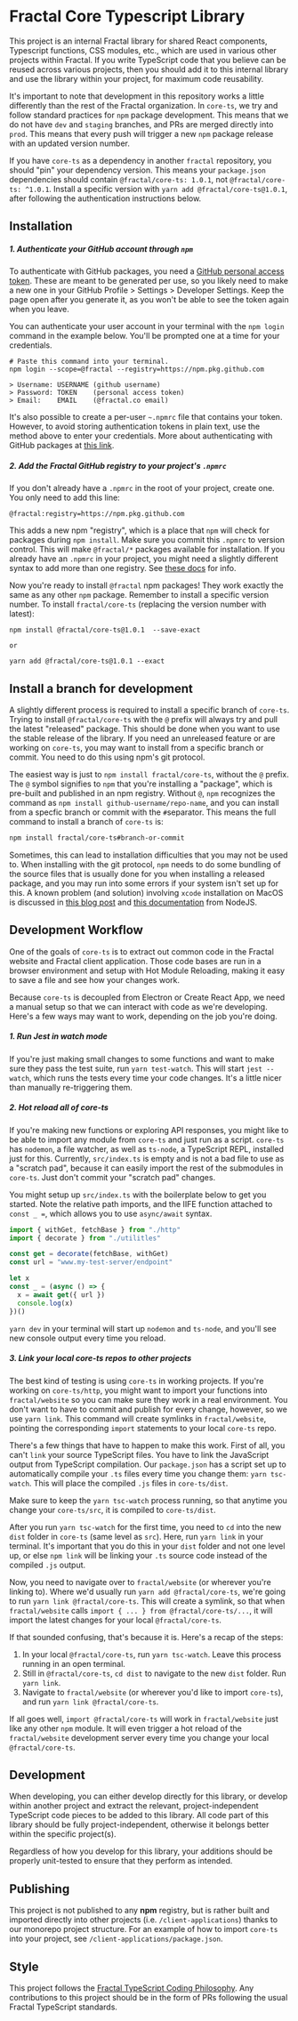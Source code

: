 # Fractal Core Typescript Library

This project is an internal Fractal library for shared React components, Typescript functions, CSS modules, etc., which are used in various other projects within Fractal. If you write TypeScript code that you believe can be reused across various projects, then you should add it to this internal library and use the library within your project, for maximum code reusability.

It's important to note that development in this repository works a little differently than the rest of the Fractal organization. In `core-ts`, we try and follow standard practices for `npm` package development. This means that we do not have `dev` and `staging` branches, and PRs are merged directly into `prod`. This means that every push will trigger a new `npm` package release with an updated version number.

If you have `core-ts` as a dependency in another `fractal` repository, you should "pin" your dependency version. This means your `package.json` dependencies should contain `@fractal/core-ts: 1.0.1`, not `@fractal/core-ts: ^1.0.1`. Install a specific version with `yarn add @fractal/core-ts@1.0.1`, after following the authentication instructions below.

## Installation

##### 1. Authenticate your GitHub account through `npm`

To authenticate with GitHub packages, you need a [GitHub personal access token](https://docs.github.com/en/github/authenticating-to-github/creating-a-personal-access-token). These are meant to be generated per use, so you likely need to make a new one in your GitHub Profile > Settings > Developer Settings. Keep the page open after you generate it, as you won't be able to see the token again when you leave.

You can authenticate your user account in your terminal with the `npm login` command in the example below. You'll be prompted one at a time for your credentials.

    # Paste this command into your terminal.
    npm login --scope=@fractal --registry=https://npm.pkg.github.com

    > Username: USERNAME (github username)
    > Password: TOKEN    (personal access token)
    > Email:    EMAIL    (@fractal.co email)

It's also possible to create a per-user `~.npmrc` file that contains your token. However, to avoid storing authentication tokens in plain text, use the method above to enter your credentials. More about authenticating with GitHub packages at [this link](https://docs.github.com/en/packages/guides/configuring-npm-for-use-with-github-packages#authenticating-to-github-packages).

##### 2. Add the Fractal GitHub registry to your project's `.npmrc`

If you don't already have a `.npmrc` in the root of your project, create one. You only need to add this line:

    @fractal:registry=https://npm.pkg.github.com

This adds a new npm "registry", which is a place that `npm` will check for packages during `npm install`. Make sure you commit this `.npmrc` to version control. This will make `@fractal/*` packages available for installation. If you already have an `.npmrc` in your project, you might need a slightly different syntax to add more than one registry. See [these docs](https://docs.github.com/en/packages/guides/configuring-npm-for-use-with-github-packages#publishing-multiple-packages-to-the-same-repository) for info.

Now you're ready to install `@fractal` npm packages! They work exactly the same as any other `npm` package. Remember to install a specific version number. To install `fractal/core-ts` (replacing the version number with latest):

    npm install @fractal/core-ts@1.0.1  --save-exact

    or

    yarn add @fractal/core-ts@1.0.1 --exact

## Install a branch for development

A slightly different process is required to install a specific branch of `core-ts`. Trying to install `@fractal/core-ts` with the `@` prefix will always try and pull the latest "released" package. This should be done when you want to use the stable release of the library. If you need an unreleased feature or are working on `core-ts`, you may want to install from a specific branch or commit. You need to do this using npm's git protocol.

The easiest way is just to `npm install fractal/core-ts`, without the `@` prefix. The `@` symbol signifies to `npm` that you're installing a "package", which is pre-built and published in an npm registry. Without `@`, `npm` recognizes the command as `npm install github-username/repo-name`, and you can install from a specfic branch or commit with the `#`separator. This means the full command to install a branch of `core-ts` is:

```bash
npm install fractal/core-ts#branch-or-commit
```

Sometimes, this can lead to installation difficulties that you may not be used to. When installing with the git protocol, `npm` needs to do some bundling of the source files that is usually done for you when installing a released package, and you may run into some errors if your system isn't set up for this. A known problem (and solution) involving `xcode` installation on MacOS is discussed in [this blog post](https://medium.com/@mrjohnkilonzi/how-to-resolve-no-xcode-or-clt-version-detected-d0cf2b10a750) and [this documentation](https://github.com/nodejs/node-gyp/blob/master/macOS_Catalina.md) from NodeJS.

## Development Workflow

One of the goals of `core-ts` is to extract out common code in the Fractal website and Fractal client application. Those code bases are run in a browser environment and setup with Hot Module Reloading, making it easy to save a file and see how your changes work.

Because `core-ts` is decoupled from Electron or Create React App, we need a manual setup so that we can interact with code as we're developing. Here's a few ways may want to work, depending on the job you're doing.

##### 1. Run Jest in watch mode

If you're just making small changes to some functions and want to make sure they pass the test suite, run `yarn test-watch`. This will start `jest --watch`, which runs the tests every time your code changes. It's a little nicer than manually re-triggering them.

##### 2. Hot reload all of core-ts

If you're making new functions or exploring API responses, you might like to be able to import any module from `core-ts` and just run as a script. `core-ts` has `nodemon`, a file watcher, as well as `ts-node`, a TypeScript REPL, installed just for this. Currently, `src/index.ts` is empty and is not a bad file to use as a "scratch pad", because it can easily import the rest of the submodules in `core-ts`. Just don't commit your "scratch pad" changes.

You might setup up `src/index.ts` with the boilerplate below to get you started. Note the relative path imports, and the IIFE function attached to `const _ =`, which allows you to use `async/await` syntax.

```javascript
import { withGet, fetchBase } from "./http"
import { decorate } from "./utilitles"

const get = decorate(fetchBase, withGet)
const url = "www.my-test-server/endpoint"

let x
const _ = (async () => {
  x = await get({ url })
  console.log(x)
})()
```

`yarn dev` in your terminal will start up `nodemon` and `ts-node`, and you'll see new console output every time you reload.

##### 3. Link your local core-ts repos to other projects

The best kind of testing is using `core-ts` in working projects. If you're working on `core-ts/http`, you might want to import your functions into `fractal/website` so you can make sure they work in a real environment. You don't want to have to commit and publish for every change, however, so we use `yarn link`. This command will create symlinks in `fractal/website`, pointing the corresponding `import` statements to your local `core-ts` repo.

There's a few things that have to happen to make this work. First of all, you can't `link` your source TypeScript files. You have to link the JavaScript output from TypeScript compilation. Our `package.json` has a script set up to automatically compile your `.ts` files every time you change them: `yarn tsc-watch`. This will place the compiled `.js` files in `core-ts/dist`.

Make sure to keep the `yarn tsc-watch` process running, so that anytime you change your `core-ts/src`, it is compiled to `core-ts/dist`.

After you run `yarn tsc-watch` for the first time, you need to `cd` into the new `dist` folder in `core-ts` (same level as `src`). Here, run `yarn link` in your terminal. It's important that you do this in your `dist` folder and not one level up, or else `npm link` will be linking your `.ts` source code instead of the compiled `.js` output.

Now, you need to navigate over to `fractal/website` (or wherever you're linking to). Where we'd usually run `yarn add @fractal/core-ts`, we're going to run `yarn link @fractal/core-ts`. This will create a symlink, so that when `fractal/website` calls `import { ... } from @fractal/core-ts/...`, it will import the latest changes for your local `@fractal/core-ts`.

If that sounded confusing, that's because it is. Here's a recap of the steps:

1. In your local `@fractal/core-ts`, run `yarn tsc-watch`. Leave this process running in an open terminal.
2. Still in `@fractal/core-ts`, `cd dist` to navigate to the new `dist` folder. Run `yarn link`.
3. Navigate to `fractal/website` (or wherever you'd like to import `core-ts`), and run `yarn link @fractal/core-ts`.

If all goes well, `import @fractal/core-ts` will work in `fractal/website` just like any other `npm` module. It will even trigger a hot reload of the `fractal/website` development server every time you change your local `@fractal/core-ts`.

## Development

When developing, you can either develop directly for this library, or develop within another project and extract the relevant, project-independent TypeScript code pieces to be added to this library. All code part of this library should be fully project-independent, otherwise it belongs better within the specific project(s).

Regardless of how you develop for this library, your additions should be properly unit-tested to ensure that they perform as intended.

## Publishing

This project is not published to any **npm** registry, but is rather built and imported directly into other projects (i.e. `/client-applications`) thanks to our monorepo project structure. For an example of how to import `core-ts` into your project, see `/client-applications/package.json`.

## Style

This project follows the [Fractal TypeScript Coding Philosophy](https://www.notion.so/tryfractal/Typescript-Coding-Philosophy-984288f157fa47f7894c886c6a95e289). Any contributions to this project should be in the form of PRs following the usual Fractal TypeScript standards.
